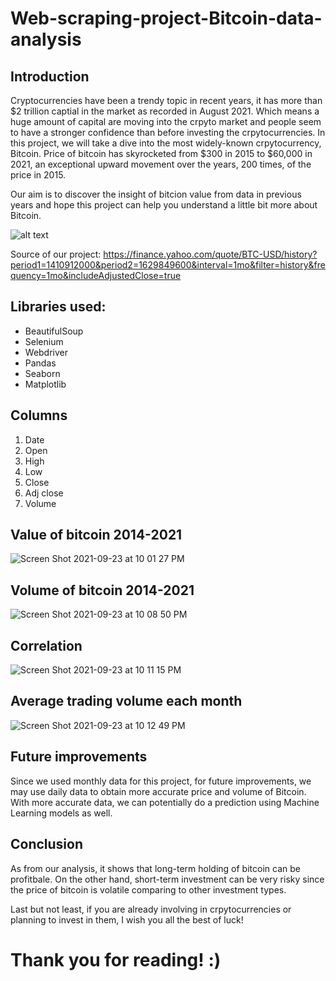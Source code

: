 # Web-scraping-project-Bitcoin-data-analysis

## Introduction
Cryptocurrencies have been a trendy topic in recent years, it has more than $2 trillion captial in the market as recorded in August 2021. Which means a huge amount of capital are moving into the crpyto market and people seem to have a stronger confidence than before investing the crpytocurrencies.
In this project, we will take a dive into the most widely-known crpytocurrency, Bitcoin. Price of bitcoin has skyrocketed from $300 in 2015 to $60,000 in 2021, an exceptional upward movement over the years, 200 times, of the price in 2015.

Our aim is to discover the insight of bitcion value from data in previous years and hope this project can help you understand a little bit more about Bitcoin.


![alt text](https://cdn.i-scmp.com/sites/default/files/d8/images/canvas/2021/03/17/652592dc-d6f4-4c4b-858c-0f974e812f37_e72b9959.jpg)

Source of our project: <https://finance.yahoo.com/quote/BTC-USD/history?period1=1410912000&period2=1629849600&interval=1mo&filter=history&frequency=1mo&includeAdjustedClose=true>


## Libraries used: 
- BeautifulSoup
- Selenium
- Webdriver
- Pandas
- Seaborn
- Matplotlib


## Columns
1. Date
2. Open
3. High
4. Low
5. Close
6. Adj close
7. Volume


## Value of bitcoin 2014-2021
![Screen Shot 2021-09-23 at 10 01 27 PM](https://user-images.githubusercontent.com/88356863/134521449-33b5c04b-d13b-4c6d-a284-eb1eba5c93df.png)


## Volume of bitcoin 2014-2021
![Screen Shot 2021-09-23 at 10 08 50 PM](https://user-images.githubusercontent.com/88356863/134522728-43d7b332-974e-4c91-b584-be4e253f1647.png)


## Correlation 
![Screen Shot 2021-09-23 at 10 11 15 PM](https://user-images.githubusercontent.com/88356863/134523122-d7e0420b-23c5-42d5-b4e7-ad89cfcff963.png)


## Average trading volume each month
![Screen Shot 2021-09-23 at 10 12 49 PM](https://user-images.githubusercontent.com/88356863/134523465-5349df3d-5b43-479a-a26b-afe3b6710d5b.png)


## Future improvements
Since we used monthly data for this project, for future improvements, we may use daily data to obtain more accurate price and volume of Bitcoin.
With more accurate data, we can potentially do a prediction using Machine Learning models as well.


## Conclusion
As from our analysis, it shows that long-term holding of bitcoin can be profitbale. On the other hand, short-term investment can be very risky since the price of bitcoin is volatile comparing to other investment types.

Last but not least, if you are already involving in crpytocurrencies or planning to invest in them, I wish you all the best of luck!


# Thank you for reading! :)
